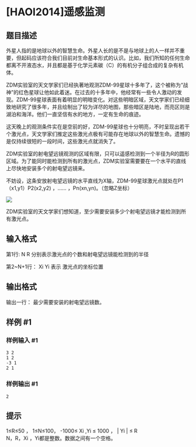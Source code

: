 # [HAOI2014]遥感监测

## 题目描述

外星人指的是地球以外的智慧生命。外星人长的是不是与地球上的人一样并不重要，但起码应该符合我们目前对生命基本形式的认识。比如，我们所知的任何生命都离不开液态水，并且都是基于化学元素碳（C）的有机分子组合成的复杂有机体。

ZDM实验室的天文学家们已经执著地观测ZDM-99星球十多年了，这个被称为“战神”的红色星球让他如此着迷。在过去的十多年中，他经常有一些令人激动的发现。ZDM-99星球表面有着明显的明暗变化。对这些明暗区域，天文学家们已经细致地研究了很多年，并且绘制出了较为详尽的地图，那些暗区是陆地，而亮区则是湖泊和海洋。他们一直坚信有水的地方，一定有生命的痕迹。

这天晚上的观测条件实在是空前的好，ZDM-99星球也十分明亮，不时呈现出若干个激光点，天文学家们推定这些激光点极有可能存在地球以外的智慧生命。遗憾的是仅持续很短的一段时间，这些激光点就消失了。

ZDM实验室的射电望远镜观测的区域有限，只可以遥感检测到一个半径为R的圆形区域。为了能同时能检测到所有的激光点，ZDM实验室需要要在一个水平的直线上尽快地安装多个的射电望远镜来。

不妨设，这条安放射电望远镜的水平直线为X轴，ZDM-99星球激光点就处在P1（x1,y1）P2(x2,y2)  ，...... ，Pn(xn,yn)。（忽略Z坐标）

 ![](https://cdn.luogu.com.cn/upload/pic/5206.png) 

ZDM实验室的天文学家们想知道，至少需要安装多少个射电望远镜才能检测到所有激光点。


## 输入格式

第1行:  N   R   分别表示激光点的个数和射电望远镜能检测到的半径

第2~N+1行： Xi  Yi      表示 激光点的坐标位置


## 输出格式

输出一行： 最少需要安装的射电望远镜数。


## 样例 #1

### 样例输入 #1
```
3 2
1 2
-3 1
2 1
```

### 样例输出 #1

```
2
```

## 提示

1≤R≤50 ，   1≤N≤100，   -1000≤ Xi ,Yi ≤ 1000   ，  | Yi | ≤ R  
N，R，Xi ，Yi都是整数。数据之间有一个空格。

